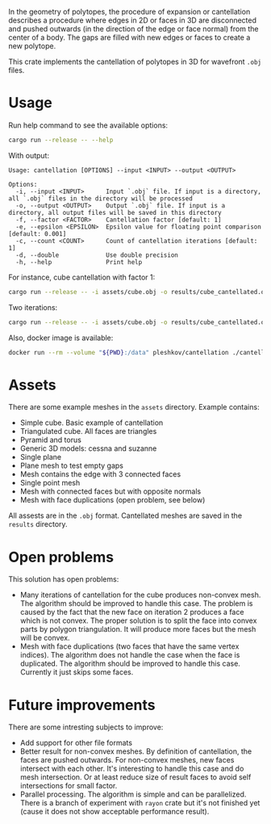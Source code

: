 In the geometry of polytopes, the procedure of expansion or cantellation describes a procedure where edges in 2D or faces in 3D are disconnected and pushed outwards (in the direction of the edge or face normal) from the center of a body. The gaps are filled with new edges or faces to create a new polytope.

This crate implements the cantellation of polytopes in 3D for wavefront `.obj` files.

# Usage
Run help command to see the available options:
```bash
cargo run --release -- --help
```
With output:
```
Usage: cantellation [OPTIONS] --input <INPUT> --output <OUTPUT>

Options:
  -i, --input <INPUT>      Input `.obj` file. If input is a directory, all `.obj` files in the directory will be processed
  -o, --output <OUTPUT>    Output `.obj` file. If input is a directory, all output files will be saved in this directory
  -f, --factor <FACTOR>    Cantellation factor [default: 1]
  -e, --epsilon <EPSILON>  Epsilon value for floating point comparison [default: 0.001]
  -c, --count <COUNT>      Count of cantellation iterations [default: 1]
  -d, --double             Use double precision
  -h, --help               Print help
```

For instance, cube cantellation with factor 1:
```bash
cargo run --release -- -i assets/cube.obj -o results/cube_cantellated.obj
```

Two iterations:
```bash
cargo run --release -- -i assets/cube.obj -o results/cube_cantellated.obj -c 2
```

Also, docker image is available:
```bash
docker run --rm --volume "${PWD}:/data" pleshkov/cantellation ./cantellation -i data/assets/cube.obj -o data/results/cube_cantellated.obj
```

# Assets
There are some example meshes in the `assets` directory. Example contains:
- Simple cube. Basic example of cantellation
- Triangulated cube. All faces are triangles
- Pyramid and torus
- Generic 3D models: cessna and suzanne
- Single plane
- Plane mesh to test empty gaps
- Mesh contains the edge with 3 connected faces
- Single point mesh
- Mesh with connected faces but with opposite normals
- Mesh with face duplications (open problem, see below)

All assests are in the `.obj` format. Cantellated meshes are saved in the `results` directory.

# Open problems
This solution has open problems:
- Many iterations of cantellation for the cube produces non-convex mesh. The algorithm should be improved to handle this case. The problem is caused by the fact that the new face on iteration 2 produces a face which is not convex. The proper solution is to split the face into convex parts by polygon triangulation. It will produce more faces but the mesh will be convex.
- Mesh with face duplications (two faces that have the same vertex indices). The algorithm does not handle the case when the face is duplicated. The algorithm should be improved to handle this case. Currently it just skips some faces.

# Future improvements
There are some intresting subjects to improve:
- Add support for other file formats
- Better result for non-convex meshes. By definition of cantellation, the faces are pushed outwards. For non-convex meshes, new faces intersect with each other. It's interesting to handle this case and do mesh intersection. Or at least reduce size of result faces to avoid self intersections for small factor.
- Parallel processing. The algorithm is simple and can be parallelized. There is a branch of experiment with `rayon` crate but it's not finished yet (cause it does not show acceptable performance result).
